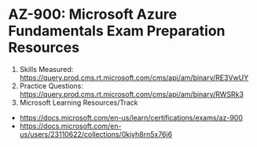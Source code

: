 # AZ-900: Microsoft Azure Fundamentals Exam Preparation Resources 

1. Skills Measured: https://query.prod.cms.rt.microsoft.com/cms/api/am/binary/RE3VwUY 
2. Practice Questions: https://query.prod.cms.rt.microsoft.com/cms/api/am/binary/RWSRk3
3. Microsoft Learning Resources/Track 
  - https://docs.microsoft.com/en-us/learn/certifications/exams/az-900
  - https://docs.microsoft.com/en-us/users/23110622/collections/0kjyh8rn5x76j6 
